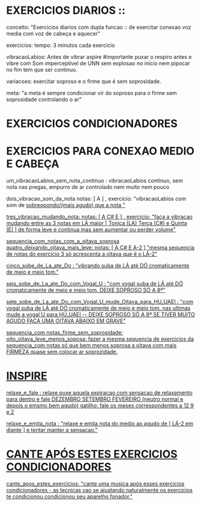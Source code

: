 
# EXERCICIOS DIARIOS ::


conceito: "Exercicios diarios com dupla funcao :: de exercitar conexao voz media com voz de cabeça e aquecer"

exercicios:
tempo: 3 minutos cada exercicio

vibracaoLabios: Antes de vibrar aspire #importante puxar o respiro antes e vibre com Som imperceptivel de UNN sem explosao no inicio nem pipocar no fim tem que ser continuo.

variacoes: exercitar soproso e o firme que é sem soprosidade.

meta: "a meta é sempre condicionar vir do soproso para o firme sem soprosidade controlando o ar"

# EXERCICIOS CONDICIONADORES

# EXERCICIOS PARA CONEXAO MEDIO E CABEÇA


um_vibracaoLabios_sem_nota_continuo : vibracaoLabios continuo, sem nota nas pregas, empurro de ar controlado nem muito nem pouco

dois_vibracao_som_da_nota  notas: [ A ] , exercicio: "vibracaoLabios com som de <U> sobreopondo/(mais agudo) que a nota "

tres_vibracao_mudando_nota: notas: [ A C# E ] , exercicio: "faça a vibracao mudando entre as 3 notas em LÁ maior [ Tonica (LA) Terça (C#) e Quinta (E) ] de forma leve e continua mas sem aumentar ou perder volume"

sequencia_com_notas_com_a_oitava_soprosa
  quatro_deixando_oitava_mais_leve:  notas: [ A C# E  A-2 ] "mesma sequencia de notas do exercicio 3 só acrescenta a oitava que é o LÁ-2"

  cinco_sobe_de_La_ate_Do : "vibrando suba de LÁ até DÓ cromaticamente de meio e meio tom."

  seis_sobe_de_La_ate_Do_com_Vogal_U : "com vogal <U> suba de LÁ até DÓ cromaticamente de meio e meio tom. DEIXE SOPROSO SÓ A 8ª"

  sete_sobe_de_La_ate_Do_com_Vogal_U_mude_Oitava_para_HU_UAEI : "com vogal <U> suba de LÁ até DÓ cromaticamente de meio e meio tom. nas ultimas mude a vogal U para HÚ_UAEI -- DEIXE SOPROSO SÓ A 8ª SE TIVER MUITO AGUDO FAÇA UMA OITAVA ABAIXO EM GRAVE"

sequencia_com notas_firme_sem_soprosidade:
  oito_oitava_leve_menos_soposa: fazer a mesma sequencia de exercicios da sequencia_com notas só que bem menos soprosa a oitava com mais FIRMEZA quase sem colocar ar soprozidade.


# INSPIRE

relaxe_e_fale : relaxe puxe aquela expiracao com sensacao de relaxamento para dentro e fale DEZEMBRO SETEMBRO FEVEREIRO (neutro normal e depois o emsmo bem agudo)
gatilho: fale os meses correspondentes a 12 9 e 2

relaxe_e_emita_nota : "relaxe e emita nota do medio ao agudo de [ LÁ-2 em diante ] e tentar manter a sensacao."

# CANTE APÓS ESTES EXERCICIOS CONDICIONADORES
cante_apos_estes_exercicios: "cante uma musica após esses exercicios condicionadores - as tecnicas vao se ajustando naturalmente os exercicios te condicionou condicionou seu aparelho fonador."
